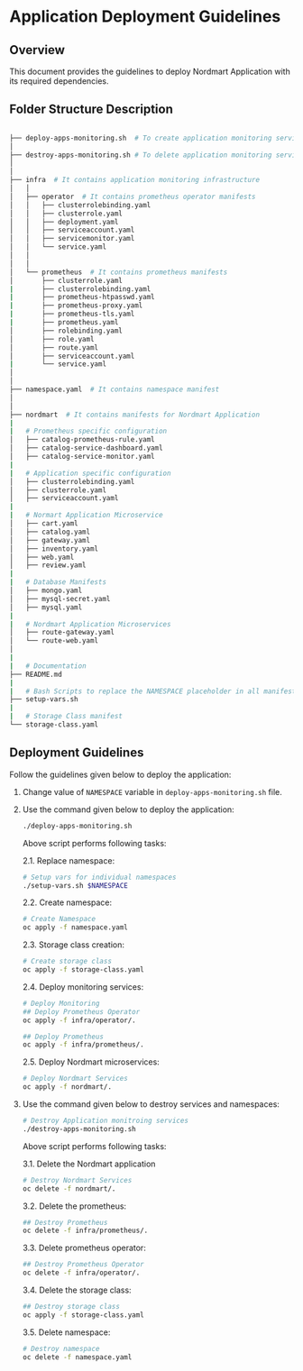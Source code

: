 # Application Deployment Guidelines

## Overview
This document provides the guidelines to deploy Nordmart Application with its required dependencies.


## Folder Structure Description

```bash

├── deploy-apps-monitoring.sh  # To create application monitoring services and nordmart application
│
├── destroy-apps-monitoring.sh # To delete application monitoring services and nordmart application 
│
│
├── infra  # It contains application monitoring infrastructure
│   │
│   ├── operator  # It contains prometheus operator manifests
│   │   ├── clusterrolebinding.yaml
│   │   ├── clusterrole.yaml
│   │   ├── deployment.yaml
│   │   ├── serviceaccount.yaml
│   │   ├── servicemonitor.yaml
│   │   └── service.yaml
│   │
│   │
│   └── prometheus  # It contains prometheus manifests
│       ├── clusterrole.yaml
|       ├── clusterrolebinding.yaml
|       ├── prometheus-htpasswd.yaml
|       ├── prometheus-proxy.yaml
|       ├── prometheus-tls.yaml
|       ├── prometheus.yaml
│       ├── rolebinding.yaml
│       ├── role.yaml
│       ├── route.yaml
│       ├── serviceaccount.yaml
|       └── service.yaml
│      
│
├── namespace.yaml  # It contains namespace manifest
│
│
├── nordmart  # It contains manifests for Nordmart Application
|
|   # Prometheus specific configuration
│   ├── catalog-prometheus-rule.yaml
│   ├── catalog-service-dashboard.yaml
│   ├── catalog-service-monitor.yaml
|
|   # Application specific configuration
│   ├── clusterrolebinding.yaml
│   ├── clusterrole.yaml
│   ├── serviceaccount.yaml
|
|   # Normart Application Microservice
│   ├── cart.yaml
│   ├── catalog.yaml
│   ├── gateway.yaml
│   ├── inventory.yaml
│   ├── web.yaml
│   ├── review.yaml
|
|   # Database Manifests
│   ├── mongo.yaml
│   ├── mysql-secret.yaml
│   ├── mysql.yaml
|
|   # Nordmart Application Microservices
│   ├── route-gateway.yaml
│   └── route-web.yaml
│
|
|   # Documentation
├── README.md
|    
|   # Bash Scripts to replace the NAMESPACE placeholder in all manifests with user specified value
├── setup-vars.sh
|
|   # Storage Class manifest
└── storage-class.yaml

```

## Deployment Guidelines 

Follow the guidelines given below to deploy the application:

1. Change value of `NAMESPACE` variable in `deploy-apps-monitoring.sh` file.

2. Use the command given below to deploy the application:

    ```bash
    ./deploy-apps-monitoring.sh
    ```

    Above script performs following tasks:

    2.1. Replace namespace:
    
    ```bash
    # Setup vars for individual namespaces
    ./setup-vars.sh $NAMESPACE
    ```

    2.2. Create namespace:
    
    ```bash
    # Create Namespace
    oc apply -f namespace.yaml
    ```

    2.3. Storage class creation:
    
    ```bash
    # Create storage class 
    oc apply -f storage-class.yaml
    ```

    2.4. Deploy monitoring services:
    ```bash
    # Deploy Monitoring
    ## Deploy Prometheus Operator
    oc apply -f infra/operator/.

    ## Deploy Prometheus
    oc apply -f infra/prometheus/.
    ```

    2.5. Deploy Nordmart microservices:
    ```bash
    # Deploy Nordmart Services
    oc apply -f nordmart/.
    ```

3. Use the command given below to destroy services and namespaces:
    ```bash
    # Destroy Application monitroing services
    ./destroy-apps-monitoring.sh
    ```
    
    Above script performs following tasks:

    3.1. Delete the Nordmart application

    ```bash
    # Destroy Nordmart Services
    oc delete -f nordmart/.
    ```

    3.2. Delete the prometheus:
    
    ```bash
    ## Destroy Prometheus
    oc delete -f infra/prometheus/.
    ```

    3.3. Delete prometheus operator:
    
    ```bash
    ## Destroy Prometheus Operator
    oc delete -f infra/operator/.
    ```

    3.4. Delete the storage class:
    ```bash
    ## Destroy storage class
    oc apply -f storage-class.yaml
    ```

    3.5. Delete namespace:
    ```bash
    # Destroy namespace
    oc delete -f namespace.yaml
    ```

